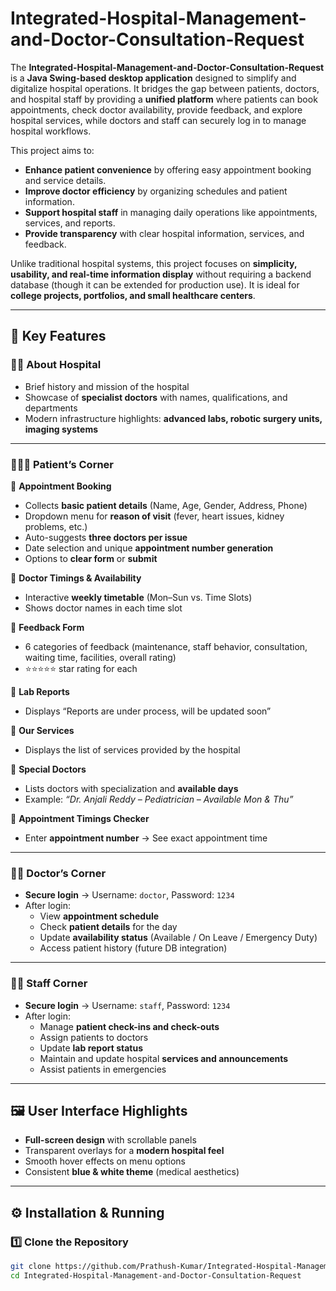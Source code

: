 # Integrated-Hospital-Management-and-Doctor-Consultation-Request

The **Integrated-Hospital-Management-and-Doctor-Consultation-Request** is a **Java Swing-based desktop application** designed to simplify and digitalize hospital operations. It bridges the gap between patients, doctors, and hospital staff by providing a **unified platform** where patients can book appointments, check doctor availability, provide feedback, and explore hospital services, while doctors and staff can securely log in to manage hospital workflows.  

This project aims to:  
- **Enhance patient convenience** by offering easy appointment booking and service details.  
- **Improve doctor efficiency** by organizing schedules and patient information.  
- **Support hospital staff** in managing daily operations like appointments, services, and reports.  
- **Provide transparency** with clear hospital information, services, and feedback.  

Unlike traditional hospital systems, this project focuses on **simplicity, usability, and real-time information display** without requiring a backend database (though it can be extended for production use). It is ideal for **college projects, portfolios, and small healthcare centers**.  

---

## 🌟 Key Features  

### 🧑‍⚕️ About Hospital  
- Brief history and mission of the hospital  
- Showcase of **specialist doctors** with names, qualifications, and departments  
- Modern infrastructure highlights: **advanced labs, robotic surgery units, imaging systems**  

---

### 👨‍👩‍👧 Patient’s Corner  
🔹 **Appointment Booking**  
- Collects **basic patient details** (Name, Age, Gender, Address, Phone)  
- Dropdown menu for **reason of visit** (fever, heart issues, kidney problems, etc.)  
- Auto-suggests **three doctors per issue**  
- Date selection and unique **appointment number generation**  
- Options to **clear form** or **submit**  

🔹 **Doctor Timings & Availability**  
- Interactive **weekly timetable** (Mon–Sun vs. Time Slots)  
- Shows doctor names in each time slot  

🔹 **Feedback Form**  
- 6 categories of feedback (maintenance, staff behavior, consultation, waiting time, facilities, overall rating)  
- ⭐⭐⭐⭐⭐ star rating for each  

🔹 **Lab Reports**  
- Displays “Reports are under process, will be updated soon”  

🔹 **Our Services**  
- Displays the list of services provided by the hospital  

🔹 **Special Doctors**  
- Lists doctors with specialization and **available days**  
- Example: *“Dr. Anjali Reddy – Pediatrician – Available Mon & Thu”*  

🔹 **Appointment Timings Checker**  
- Enter **appointment number** → See exact appointment time  

---

### 🧑‍⚕️ Doctor’s Corner  
- **Secure login** → Username: `doctor`, Password: `1234`  
- After login:  
  - View **appointment schedule**  
  - Check **patient details** for the day  
  - Update **availability status** (Available / On Leave / Emergency Duty)  
  - Access patient history (future DB integration)  

---

### 🧑‍💼 Staff Corner  
- **Secure login** → Username: `staff`, Password: `1234`  
- After login:  
  - Manage **patient check-ins and check-outs**  
  - Assign patients to doctors  
  - Update **lab report status**  
  - Maintain and update hospital **services and announcements**  
  - Assist patients in emergencies  

---

## 🖼️ User Interface Highlights  
- **Full-screen design** with scrollable panels  
- Transparent overlays for a **modern hospital feel**  
- Smooth hover effects on menu options  
- Consistent **blue & white theme** (medical aesthetics)  

---

## ⚙️ Installation & Running  

### 1️⃣ Clone the Repository  
```bash
git clone https://github.com/Prathush-Kumar/Integrated-Hospital-Management-and-Doctor-Consultation-Request.git
cd Integrated-Hospital-Management-and-Doctor-Consultation-Request

